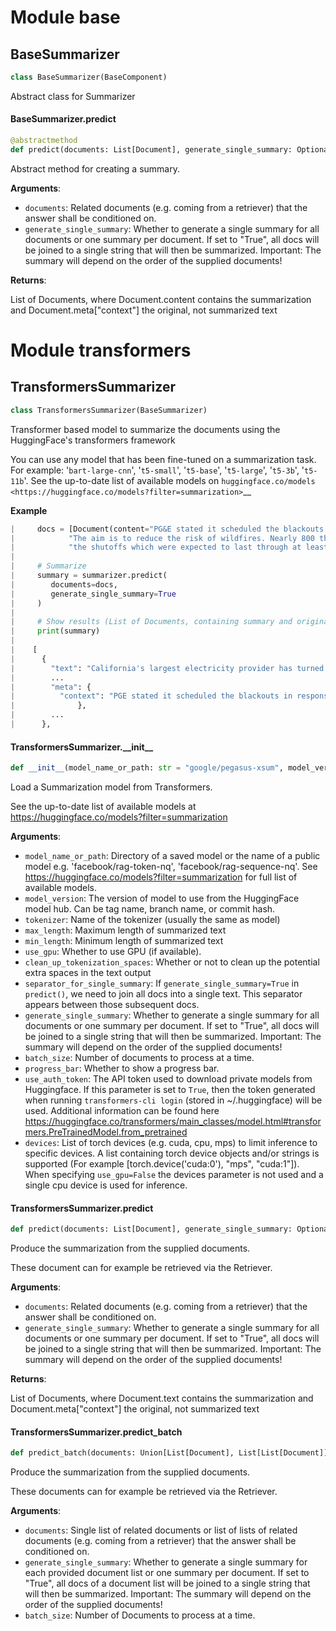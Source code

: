 <a id="base"></a>

# Module base

<a id="base.BaseSummarizer"></a>

## BaseSummarizer

```python
class BaseSummarizer(BaseComponent)
```

Abstract class for Summarizer

<a id="base.BaseSummarizer.predict"></a>

#### BaseSummarizer.predict

```python
@abstractmethod
def predict(documents: List[Document], generate_single_summary: Optional[bool] = None) -> List[Document]
```

Abstract method for creating a summary.

**Arguments**:

- `documents`: Related documents (e.g. coming from a retriever) that the answer shall be conditioned on.
- `generate_single_summary`: Whether to generate a single summary for all documents or one summary per document.
If set to "True", all docs will be joined to a single string that will then
be summarized.
Important: The summary will depend on the order of the supplied documents!

**Returns**:

List of Documents, where Document.content contains the summarization and Document.meta["context"]
the original, not summarized text

<a id="transformers"></a>

# Module transformers

<a id="transformers.TransformersSummarizer"></a>

## TransformersSummarizer

```python
class TransformersSummarizer(BaseSummarizer)
```

Transformer based model to summarize the documents using the HuggingFace's transformers framework

You can use any model that has been fine-tuned on a summarization task. For example:
'`bart-large-cnn`', '`t5-small`', '`t5-base`', '`t5-large`', '`t5-3b`', '`t5-11b`'.
See the up-to-date list of available models on
`huggingface.co/models <https://huggingface.co/models?filter=summarization>`__

**Example**

```python
|     docs = [Document(content="PG&E stated it scheduled the blackouts in response to forecasts for high winds amid dry conditions."
|            "The aim is to reduce the risk of wildfires. Nearly 800 thousand customers were scheduled to be affected by"
|            "the shutoffs which were expected to last through at least midday tomorrow.")]
|
|     # Summarize
|     summary = summarizer.predict(
|        documents=docs,
|        generate_single_summary=True
|     )
|
|     # Show results (List of Documents, containing summary and original text)
|     print(summary)
|
|    [
|      {
|        "text": "California's largest electricity provider has turned off power to hundreds of thousands of customers.",
|        ...
|        "meta": {
|          "context": "PGE stated it scheduled the blackouts in response to forecasts for high winds amid dry conditions. ..."
|              },
|        ...
|      },
```

<a id="transformers.TransformersSummarizer.__init__"></a>

#### TransformersSummarizer.\_\_init\_\_

```python
def __init__(model_name_or_path: str = "google/pegasus-xsum", model_version: Optional[str] = None, tokenizer: Optional[str] = None, max_length: int = 200, min_length: int = 5, use_gpu: bool = True, clean_up_tokenization_spaces: bool = True, separator_for_single_summary: str = " ", generate_single_summary: bool = False, batch_size: int = 16, progress_bar: bool = True, use_auth_token: Optional[Union[str, bool]] = None, devices: Optional[List[Union[str, torch.device]]] = None)
```

Load a Summarization model from Transformers.

See the up-to-date list of available models at
https://huggingface.co/models?filter=summarization

**Arguments**:

- `model_name_or_path`: Directory of a saved model or the name of a public model e.g.
'facebook/rag-token-nq', 'facebook/rag-sequence-nq'.
See https://huggingface.co/models?filter=summarization for full list of available models.
- `model_version`: The version of model to use from the HuggingFace model hub. Can be tag name, branch name, or commit hash.
- `tokenizer`: Name of the tokenizer (usually the same as model)
- `max_length`: Maximum length of summarized text
- `min_length`: Minimum length of summarized text
- `use_gpu`: Whether to use GPU (if available).
- `clean_up_tokenization_spaces`: Whether or not to clean up the potential extra spaces in the text output
- `separator_for_single_summary`: If `generate_single_summary=True` in `predict()`, we need to join all docs
into a single text. This separator appears between those subsequent docs.
- `generate_single_summary`: Whether to generate a single summary for all documents or one summary per document.
If set to "True", all docs will be joined to a single string that will then
be summarized.
Important: The summary will depend on the order of the supplied documents!
- `batch_size`: Number of documents to process at a time.
- `progress_bar`: Whether to show a progress bar.
- `use_auth_token`: The API token used to download private models from Huggingface.
If this parameter is set to `True`, then the token generated when running
`transformers-cli login` (stored in ~/.huggingface) will be used.
Additional information can be found here
https://huggingface.co/transformers/main_classes/model.html#transformers.PreTrainedModel.from_pretrained
- `devices`: List of torch devices (e.g. cuda, cpu, mps) to limit inference to specific devices.
A list containing torch device objects and/or strings is supported (For example
[torch.device('cuda:0'), "mps", "cuda:1"]). When specifying `use_gpu=False` the devices
parameter is not used and a single cpu device is used for inference.

<a id="transformers.TransformersSummarizer.predict"></a>

#### TransformersSummarizer.predict

```python
def predict(documents: List[Document], generate_single_summary: Optional[bool] = None) -> List[Document]
```

Produce the summarization from the supplied documents.

These document can for example be retrieved via the Retriever.

**Arguments**:

- `documents`: Related documents (e.g. coming from a retriever) that the answer shall be conditioned on.
- `generate_single_summary`: Whether to generate a single summary for all documents or one summary per document.
If set to "True", all docs will be joined to a single string that will then
be summarized.
Important: The summary will depend on the order of the supplied documents!

**Returns**:

List of Documents, where Document.text contains the summarization and Document.meta["context"]
the original, not summarized text

<a id="transformers.TransformersSummarizer.predict_batch"></a>

#### TransformersSummarizer.predict\_batch

```python
def predict_batch(documents: Union[List[Document], List[List[Document]]], generate_single_summary: Optional[bool] = None, batch_size: Optional[int] = None) -> Union[List[Document], List[List[Document]]]
```

Produce the summarization from the supplied documents.

These documents can for example be retrieved via the Retriever.

**Arguments**:

- `documents`: Single list of related documents or list of lists of related documents
(e.g. coming from a retriever) that the answer shall be conditioned on.
- `generate_single_summary`: Whether to generate a single summary for each provided document list or
one summary per document.
If set to "True", all docs of a document list will be joined to a single string
that will then be summarized.
Important: The summary will depend on the order of the supplied documents!
- `batch_size`: Number of Documents to process at a time.

